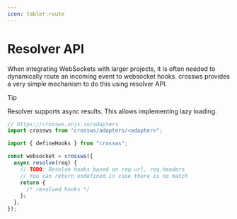 ```yaml
---
icon: tabler:route
---
```


# Resolver API

When integrating WebSockets with larger projects, it is often needed to dynamically route an incoming event to websocket hooks. crossws provides a very simple mechanism to do this using resolver API.

> [!TIP]
> Resolver supports async results. This allows implementing lazy loading.

```js
// https://crossws.unjs.io/adapters
import crossws from "crossws/adapters/<adapter>";

import { defineHooks } from "crossws";

const websocket = crossws({
  async resolve(req) {
    // TODO: Resolve hooks based on req.url, req.headers
    // You can return undefined in case there is no match
    return {
      /* resolved hooks */
    };
  },
});
```
